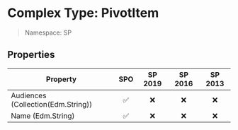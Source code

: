 # Complex Type: PivotItem

> Namespace: SP

## Properties

Property | SPO | SP 2019 | SP 2016 | SP 2013
----------|:---:|:-------:|:-------:|:-------:
Audiences (Collection(Edm.String)) | ✅ | ❌ | ❌ | ❌
Name (Edm.String) | ✅ | ❌ | ❌ | ❌
